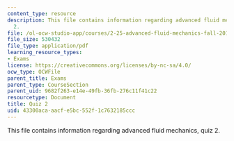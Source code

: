 ```yaml
---
content_type: resource
description: This file contains information regarding advanced fluid mechanics, quiz
  2.
file: /ol-ocw-studio-app/courses/2-25-advanced-fluid-mechanics-fall-2013/43300acaaacfe5bc552f1c7632185ccc_MIT2_25F13_Quiz2.pdf
file_size: 530432
file_type: application/pdf
learning_resource_types:
- Exams
license: https://creativecommons.org/licenses/by-nc-sa/4.0/
ocw_type: OCWFile
parent_title: Exams
parent_type: CourseSection
parent_uid: 9682f263-e14e-49fb-36fb-276c11f41c22
resourcetype: Document
title: Quiz 2
uid: 43300aca-aacf-e5bc-552f-1c7632185ccc
---
```

This file contains information regarding advanced fluid mechanics, quiz 2.